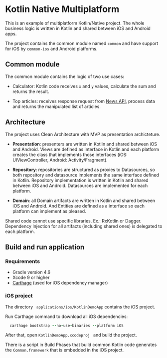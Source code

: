 # Kotlin Native Multiplatform

This is an example of multiplatform Kotlin/Native project. The whole business logic is written in Kotlin and shared between iOS and Android apps.

The project contains the common module named ```common``` and have support for iOS by ```common-ios``` and Android platforms.


## Common module

The common module contains the logic of two use cases:

* Calculator: Kotlin code receives ```x``` and ```y``` values, calculate the sum and returns the result.

* Top articles: receives response request from [News API](https://newsapi.org/), process data and returns the manipulated list of articles.

## Architecture

The project uses Clean Architecture with MVP as presentation archicteture.

* **Presentation**: presenters are written in Kotlin and shared between iOS and Android. Views are defined as interface in Kotlin and each platform creates the class that implements those interfaces (iOS: UIViewController, Android: Activity/Fragment).

* **Repository**: repositories are structured as proxies to Datasources, so both repository and datasource implements the same interface defined in Kotlin. Repository implementation is written in Kotlin and shared between iOS and Android. Datasources are implemented for each platform.  
* **Domain**: all Domain artifacts are written in Kotlin and shared between iOS and Android. And Entities are defined as a interface so each platform can implement as pleased.

Shared code cannot use specific libraries. Ex.: RxKotlin or Dagger.  
Dependency Injection for all artifacts (including shared ones) is delegated to each platform.


## Build and run application

### Requirements

* Gradle version 4.6
* Xcode 9 or higher
* [Carthage](https://github.com/Carthage/Carthage) (used for iOS dependency manager)

### iOS project

The directory ``` applications/ios/KotlinDemoApp``` contains the iOS project.   

Run Carthage command to download all iOS dependencies:

``` ruby
  carthage bootstrap --no-use-binaries --platform iOS
```

After that, open ```KotlinDemoApp.xcodeproj ``` and build the project.

There is a script in Build Phases that build common Kotlin code generates the ```Common.framework``` that is embedded in the iOS project.
